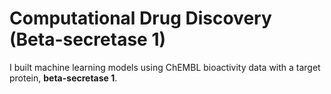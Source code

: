 # Computational Drug Discovery (Beta-secretase 1)
I built machine learning models using ChEMBL bioactivity data with a target protein, **beta-secretase 1**.
